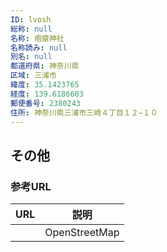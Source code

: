 ```yaml
---
ID: lvosh
総称: null
名称: 疱瘡神社
名称読み: null
別名: null
都道府県: 神奈川県
区域: 三浦市
緯度: 35.1423765
経度: 139.6186603
郵便番号: 2380243
住所: 神奈川県三浦市三崎４丁目１２−１０
---
```


## その他

### 参考URL

| URL | 説明          |
| --- | ------------- |
|     | OpenStreetMap |
